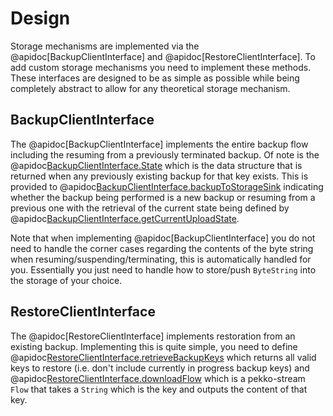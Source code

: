 # Design

Storage mechanisms are implemented via the @apidoc[BackupClientInterface] and @apidoc[RestoreClientInterface]. To add
custom storage mechanisms you need to implement these methods. These interfaces are designed to be as simple as possible
while being completely abstract to allow for any theoretical storage mechanism.

## BackupClientInterface

The @apidoc[BackupClientInterface] implements the entire backup flow including the resuming from a previously terminated
backup. Of note is the @apidoc[BackupClientInterface.State](BackupClientInterface) which is the data structure that is
returned when any previously existing backup for that key exists. This is provided to
@apidoc[BackupClientInterface.backupToStorageSink](BackupClientInterface) indicating whether the backup being performed
is a new backup or resuming from a previous one with the retrieval of the current state being defined by
@apidoc[BackupClientInterface.getCurrentUploadState](BackupClientInterface).

Note that when implementing @apidoc[BackupClientInterface] you do not need to handle the corner cases regarding the
contents of the byte string when resuming/suspending/terminating, this is automatically handled for you. Essentially you
just need to handle how to store/push `ByteString` into the storage of your choice.

## RestoreClientInterface

The @apidoc[RestoreClientInterface] implements restoration from an existing backup. Implementing this is quite simple,
you need to define @apidoc[RestoreClientInterface.retrieveBackupKeys](RestoreClientInterface) which returns all valid
keys to restore (i.e. don't include currently in progress backup keys) and
@apidoc[RestoreClientInterface.downloadFlow](RestoreClientInterface) which is a pekko-stream `Flow` that takes
a `String` which is the key and outputs the content of that key.
